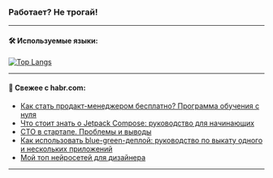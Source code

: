 ### Работает? Не трогай!

---
<!--
#### 🛠️ Technical stack:

![Java](https://img.shields.io/badge/Java-informational?logo=Oracle&style=flat&logoColor=white&color=FF4500)
![Kotlin](https://img.shields.io/badge/Kotlin-informational?logo=Kotlin&style=flat&logoColor=white&color=774D97)
![TS](https://img.shields.io/badge/TypeScript-informational?logo=typeScript&style=flat&logoColor=black&color=017acc)
![Python](https://img.shields.io/badge/Python-informational?logo=Python&style=flat&logoColor=black&color=ffdd54) <br>
![Spring](https://img.shields.io/badge/Spring-informational?logo=Spring&style=flat&logoColor=white&color=6DB33F) 
![SpringBoot](https://img.shields.io/badge/SpringBoot-informational?logo=SpringBoot&style=flat&logoColor=white&color=6DB33F)
![Nest](https://img.shields.io/badge/NestJS-informational?logo=NestJS&style=flat&logoColor=white&color=E0234E) 
![NodeJS](https://img.shields.io/badge/NodeJS-informational?logo=node.js&style=flat&logoColor=white&color=70A760)<br>
![PostgreSQL](https://img.shields.io/badge/PostgreSQL-informational?logo=PostgreSQL&style=flat&logoColor=white&color=DAA520)
![MongoDB](https://img.shields.io/badge/MongoDB-informational?logo=MongoDB&style=flat&logoColor=white&color=870000)
![Apache](https://img.shields.io/badge/Apache-informational?logo=apache&style=flat&logoColor=white&color=f74e28)

___ 
-->

#### 🛠️ Используемые языки:

[![Top Langs](https://github-readme-stats-u2qms2cxw-advtsettinggmailcoms-projects.vercel.app/api/top-langs/?username=zloylis&langs_count=10&hide_title=true&title_color=e6edf3&size_weight=0.5&count_weight=0.5&layout=compact&hide_progress=true&hide_border=true&theme=dracula)](https://github.com/zloylis)

<!---


####  :octocat:&nbsp;&nbsp; Статистика:

![GitHub stats](https://github-readme-stats-u2qms2cxw-advtsettinggmailcoms-projects.vercel.app/api?username=zloylis&show_icons=true&hide_border=true&theme=dracula&title_color=e6edf3&include_all_commits=true&count_private=true&hide_rank=false&hide_title=true&rank_icon=github)
-->
---

#### 💬 Свежее с habr.com:

<!-- BLOG-POST-LIST:START -->
- [Как стать продакт-менеджером бесплатно? Программа обучения с нуля](https://habr.com/ru/articles/834670/?utm_source=habrahabr&utm_medium=rss&utm_campaign=834670)
- [Что стоит знать о Jetpack Compose: руководство для начинающих](https://habr.com/ru/companies/clevertec/articles/834052/?utm_source=habrahabr&utm_medium=rss&utm_campaign=834052)
- [CTO в стартапе. Проблемы и выводы](https://habr.com/ru/articles/834668/?utm_source=habrahabr&utm_medium=rss&utm_campaign=834668)
- [Как использовать blue-green-деплой: руководство по выкату одного и нескольких приложений](https://habr.com/ru/companies/flant/articles/834442/?utm_source=habrahabr&utm_medium=rss&utm_campaign=834442)
- [Мой топ нейросетей для дизайнера](https://habr.com/ru/companies/yandex_praktikum/articles/833560/?utm_source=habrahabr&utm_medium=rss&utm_campaign=833560)
<!-- BLOG-POST-LIST:END -->

---
